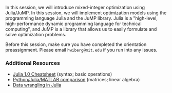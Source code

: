In this session, we will introduce mixed-integer optimization using Julia/JuMP. In this session, we will implement optimization models using the programming language Julia and the JuMP library. Julia is a "high-level, high-performance dynamic programming language for technical computing", and JuMP is a library that allows us to easily formulate and solve optimization problems.

Before this session, make sure you have completed the orientation preassignment. Please email `hwiberg@mit.edu` if you run into any issues.

### Additional Resources
- [Julia 1.0 Cheatsheet](https://juliadocs.github.io/Julia-Cheat-Sheet/) (syntax; basic operations)
- [Python/Julia/MATLAB comparison](https://cheatsheets.quantecon.org) (matrices; linear algebra)
- [Data wrangling in Julia](https://ahsmart.com/assets/pages/data-wrangling-with-data-frames-jl-cheat-sheet/DataFramesCheatSheet_v1.x_rev1.pdf)
